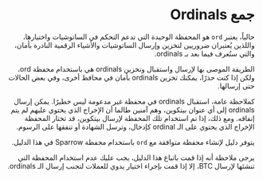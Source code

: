 <div dir="rtl">


# جمع  Ordinals


حالياً، يعتبر `ord` هو المحفظة الوحيدة التي تدعم التحكم في الساتوشيات واختيارها، واللذين يُعتبران ضروريين لتخزين وإرسال الساتوشيات والأشياء الرقمية النادرة بأمان، والتي ستُعرف فيما بعد بـ ordinals.


الطريقة الموصى بها لإرسال واستقبال وتخزين ordinals هي باستخدام محفظة ord، ولكن إذا كنت حذرًا، يمكنك تخزين ordinals بأمان في محافظ أخرى، وفي بعض الحالات حتى إرسالها.


كملاحظة عامة، استقبال ordinals في محفظة غير مدعومة ليس خطيرًا. يمكن إرسال ordinals إلى أي عنوان بيتكوين، وهم آمنين طالما أن الإخراج الذي يحتوي عليهم لم يتم إنفاقه. ومع ذلك، إذا تم استخدام تلك المحفظة لإرسال بيتكوين، قد تختار المحفظة الإخراج الذي يحتوي على الـ ordinal كإدخال، وترسل الشهادة أو تنفقها على الرسوم.


يتوفر دليل لإنشاء محفظة متوافقة مع `ord` باستخدام محفظة Sparrow في هذا الدليل.


يرجى ملاحظة أنه إذا قمت باتباع هذا الدليل، يجب عليك عدم استخدام المحفظة التي تنشئها لإرسال BTC، إلا إذا قمت بإجراء اختيار يدوي للعملات لتجنب إرسال الـ ordinals.



